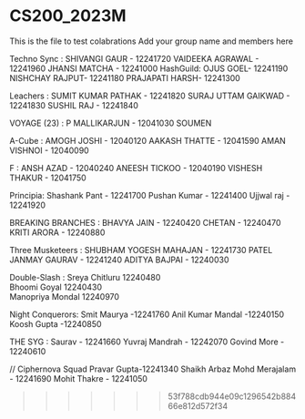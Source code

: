 # CS200_2023M

This is the file to test colabrations
Add your group name and members here


Techno Sync : SHIVANGI GAUR - 12241720
              VAIDEEKA AGRAWAL - 12241960
              JHANSI MATCHA - 12241000
HashGuild: OJUS GOEL- 12241190
	   NISHCHAY RAJPUT- 12241180
           PRAJAPATI HARSH- 12241300

Leachers : SUMIT KUMAR PATHAK - 12241820
           SURAJ UTTAM GAIKWAD - 12241830
           SUSHIL RAJ - 12241840

VOYAGE (23) : P MALLIKARJUN - 12041030
         SOUMEN
                    
A-Cube :            AMOGH JOSHI - 12040120
 	                AAKASH THATTE - 12041590
 	                AMAN VISHNOI - 12040090

F : ANSH AZAD - 12040240
    ANEESH TICKOO - 12040190
    VISHESH THAKUR - 12041750



Principia:          Shashank Pant - 12241700
                     Pushan Kumar - 12241400
                     Ujjwal raj   - 12241920
                     
BREAKING BRANCHES : BHAVYA JAIN - 12240420
		    CHETAN - 12240470
		    KRITI ARORA  - 12240880

Three Musketeers : SHUBHAM YOGESH MAHAJAN - 12241730
 		   PATEL JANMAY GAURAV - 12241240
 		   ADITYA BAJPAI - 12240030






Double-Slash : Sreya Chitluru 12240480<br> Bhoomi Goyal 12240430<br> Manopriya Mondal 12240970


Night Conquerors: Smit Maurya -12241760
	Anil Kumar Mandal -12240150
	Koosh Gupta -12240850
	
THE SYG : Saurav - 12241660
          Yuvraj Mandrah - 12242070
          Govind More - 12240610
          



























































































































// Ciphernova Squad
           Pravar Gupta-12241340
          Shaikh Arbaz Mohd Merajalam - 12241690
          Mohit Thakre - 12241050
       
>>>>>>> 53f788cdb944e09c1296542b88466e812d572f34
